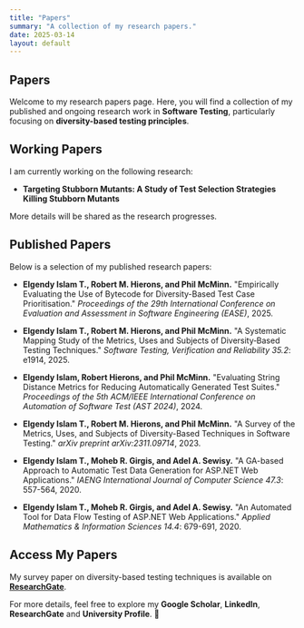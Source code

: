 ```yaml
---
title: "Papers"
summary: "A collection of my research papers."
date: 2025-03-14
layout: default
---
```


## Papers

Welcome to my research papers page. Here, you will find a collection of my published and ongoing research work in **Software Testing**, particularly focusing on **diversity-based testing principles**.

## **Working Papers**

I am currently working on the following research:

- **Targeting Stubborn Mutants: A Study of Test Selection Strategies Killing Stubborn Mutants**

More details will be shared as the research progresses.

## **Published Papers**

Below is a selection of my published research papers:

- **Elgendy Islam T., Robert M. Hierons, and Phil McMinn.** "Empirically Evaluating the Use of Bytecode for Diversity-Based Test Case
  Prioritisation." _Proceedings of the 29th International Conference on Evaluation and Assessment in Software Engineering (EASE)_, 2025.

- **Elgendy Islam T., Robert M. Hierons, and Phil McMinn.** "A Systematic Mapping Study of the Metrics, Uses and Subjects of Diversity‐Based Testing Techniques." _Software Testing, Verification and Reliability_ _35.2_: e1914, 2025.

- **Elgendy Islam, Robert Hierons, and Phil McMinn.** "Evaluating String Distance Metrics for Reducing Automatically Generated Test Suites." _Proceedings of the 5th ACM/IEEE International Conference on Automation of Software Test (AST 2024)_, 2024.

- **Elgendy Islam T., Robert M. Hierons, and Phil McMinn.** "A Survey of the Metrics, Uses, and Subjects of Diversity-Based Techniques in Software Testing." _arXiv preprint arXiv:2311.09714_, 2023.

- **Elgendy Islam T., Moheb R. Girgis, and Adel A. Sewisy.** "A GA-based Approach to Automatic Test Data Generation for ASP.NET Web Applications." _IAENG International Journal of Computer Science_ _47.3_: 557-564, 2020.

- **Elgendy Islam T., Moheb R. Girgis, and Adel A. Sewisy.** "An Automated Tool for Data Flow Testing of ASP.NET Web Applications." _Applied Mathematics & Information Sciences_ _14.4_: 679-691, 2020.

## **Access My Papers**

My survey paper on diversity-based testing techniques is available on **[ResearchGate](https://www.researchgate.net/publication/388141039_A_Systematic_Mapping_Study_of_the_Metrics_Uses_and_Subjects_of_Diversity-Based_Testing_Techniques)**.

For more details, feel free to explore my **Google Scholar**, **LinkedIn**, **ResearchGate** and **University Profile**. 🚀

